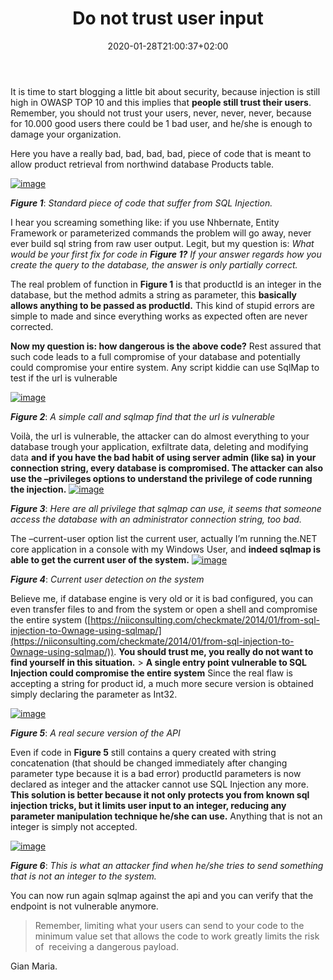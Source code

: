 ﻿---
title: "Do not trust user input"
description: ""
date: 2020-01-28T21:00:37+02:00
draft: false
tags: [Security]
categories: [security]
---
It is time to start blogging a little bit about security, because injection is still high in OWASP TOP 10 and this implies that  **people still trust their users**. Remember, you should not trust your users, never, never, never, because for 10.000 good users there could be 1 bad user, and he/she is enough to damage your organization.

Here you have a really bad, bad, bad, bad, piece of code that is meant to allow product retrieval from northwind database Products table.

[![image](https://www.codewrecks.com/blog/wp-content/uploads/2020/01/image_thumb-5.png "image")](https://www.codewrecks.com/blog/wp-content/uploads/2020/01/image-5.png)

 ***Figure 1***: *Standard piece of code that suffer from SQL Injection.*

I hear you screaming something like: if you use Nhbernate, Entity Framework or parameterized commands the problem will go away, never ever build sql string from raw user output. Legit, but my question is: *What would be your first fix for code in  **Figure 1?** If your answer regards how you create the query to the database, the answer is only partially correct.*

The real problem of function in  **Figure 1** is that productId is an integer in the database, but the method admits a string as parameter, this  **basically allows anything to be passed as productId.** This kind of stupid errors are simple to made and since everything works as expected often are never corrected.

 **Now my question is: how dangerous is the above code?** Rest assured that such code leads to a full compromise of your database and potentially could compromise your entire system. Any script kiddie can use SqlMap to test if the url is vulnerable

[![image](https://www.codewrecks.com/blog/wp-content/uploads/2020/01/image_thumb-6.png "image")](https://www.codewrecks.com/blog/wp-content/uploads/2020/01/image-6.png)

 ***Figure 2***: *A simple call and sqlmap find that the url is vulnerable*

Voilà, the url is vulnerable, the attacker can do almost everything to your database trough your application, exfiltrate data, deleting and modifying data  **and if you have the bad habit of using server admin (like sa) in your connection string, every database is compromised. The attacker can also use the –privileges options to understand the privilege of code running the injection.** [![image](https://www.codewrecks.com/blog/wp-content/uploads/2020/01/image_thumb-7.png "image")](https://www.codewrecks.com/blog/wp-content/uploads/2020/01/image-7.png)

 ***Figure 3***: *Here are all privilege that sqlmap can use, it seems that someone access the database with an administrator connection string, too bad.*

The –current-user option list the current user, actually I’m running the.NET core application in a console with my Windows User, and **indeed sqlmap is able to get the current user of the system.** [![image](https://www.codewrecks.com/blog/wp-content/uploads/2020/01/image_thumb-8.png "image")](https://www.codewrecks.com/blog/wp-content/uploads/2020/01/image-8.png)

 ***Figure 4***: *Current user detection on the system*

Believe me, if database engine is very old or it is bad configured, you can even transfer files to and from the system or open a shell and compromise the entire system ([https://niiconsulting.com/checkmate/2014/01/from-sql-injection-to-0wnage-using-sqlmap/](https://niiconsulting.com/checkmate/2014/01/from-sql-injection-to-0wnage-using-sqlmap/)). **You should trust me, you really do not want to find yourself in this situation.** >  **A single entry point vulnerable to SQL Injection could compromise the entire system** Since the real flaw is accepting a string for product id, a much more secure version is obtained simply declaring the parameter as Int32.

[![image](https://www.codewrecks.com/blog/wp-content/uploads/2020/01/image_thumb-9.png "image")](https://www.codewrecks.com/blog/wp-content/uploads/2020/01/image-9.png)

 ***Figure 5***: *A real secure version of the API*

Even if code in  **Figure 5** still contains a query created with string concatenation (that should be changed immediately after changing parameter type because it is a bad error) productId parameters is now declared as integer and the attacker cannot use SQL Injection any more.  **This solution is better because it not only protects you from known sql injection tricks, but it limits user input to an integer, reducing any parameter manipulation technique he/she can use.** Anything that is not an integer is simply not accepted.

[![image](https://www.codewrecks.com/blog/wp-content/uploads/2020/01/image_thumb-10.png "image")](https://www.codewrecks.com/blog/wp-content/uploads/2020/01/image-10.png)

 ***Figure 6***: *This is what an attacker find when he/she tries to send something that is not an integer to the system.*

You can now run again sqlmap against the api and you can verify that the endpoint is not vulnerable anymore.

> Remember, limiting what your users can send to your code to the minimum value set that allows the code to work greatly limits the risk of  receiving a dangerous payload.

Gian Maria.
